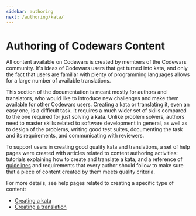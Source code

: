 ```yaml
---
sidebar: authoring
next: /authoring/kata/
---
```


# Authoring of Codewars Content

All content available on Codewars is created by members of the Codewars community. It's ideas of Codewars users that get turned into kata, and only the fact that users are familiar with plenty of programming languages allows for a large number of available translations.

This section of the documentation is meant mostly for authors and translators, who would like to introduce new challenges and make them available for other Codewars users. Creating a kata or translating it, even an easy one, is a difficult task. It requires a much wider set of skills compared to the one required for just solving a kata. Unlike problem solvers, authors need to master skills related to software development in general, as well as to design of the problems, writing good test suites, documenting the task and its requirements, and communicating with reviewers. 

To support users in creating good quality kata and translations, a set of help pages were created with articles related to content authoring activities: tutorials explaining how to create and translate a kata, and a reference of [guidelines][guidelines-authoring] and requirements that every author should follow to make sure that a piece of content created by them meets quality criteria.

For more details, see help pages related to creating a specific type of content:
- [Creating a kata](/authoring/kata/)
- [Creating a translation](/authoring/translation/)

[guidelines-authoring]: /authoring/guidelines/
